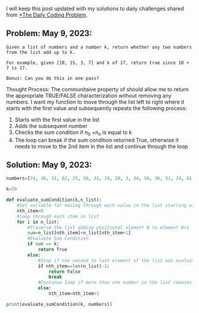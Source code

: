 I will keep this post updated with my solutions to daily challenges shared from [*The Daily Coding Problem](https://www.dailycodingproblem.com/). 

## Problem: May 9, 2023: 
```plaintext
Given a list of numbers and a number k, return whether any two numbers from the list add up to k.

For example, given [10, 15, 3, 7] and k of 17, return true since 10 + 7 is 17.

Bonus: Can you do this in one pass?
```

Thought Process: The communitaive property of should allow me to return the appropriate TRUE/FALSE characterization without removing any numbers. I want my function to  move through the list left to right where it starts with the first value and subsequently repeats the following process:
1. Starts with the first value in the list
2. Adds the subsequent number
3. Checks the sum condition if n<sub>0</sub> +n<sub>n</sub> is equal to k
4. The loop can break if the sum condition returned True, otherwise it needs to move to the 2nd item in the list and continue through the loop   

## Solution: May 9, 2023:
```python
numbers=[74, 36, 32, 62, 25, 38, 31, 10, 20, 3, 34, 56, 36, 51, 24, 61, 18, 73, 38, 2, 18, 9, 64, 59, 40, 15, 67, 64, 51, 43, 62, 45, 34, 58, 19, 68, 37, 33, 39, 3, 56]

k=59

def evaluate_sumCondition(k,n_list):
    #Set variable for moving through each value in the list starting with first indexx 0
    nth_item=0
    #loop through each item in list
    for i in n_list:
        #Traverse the list adding positional element N to element N+1
        sum=n_list[nth_item]+n_list[nth_item+1]
        #Evaluate Sum Condition
        if sum == k: 
            return True
        else:
            #Stop if the second to last element of the list was evaluated
            if nth_item==len(n_list)-2:
                return False
                break
            #Continue loop if more than one number in the list remains
            else:
                nth_item=nth_item+1

print(evaluate_sumCondition(k, numbers))
```